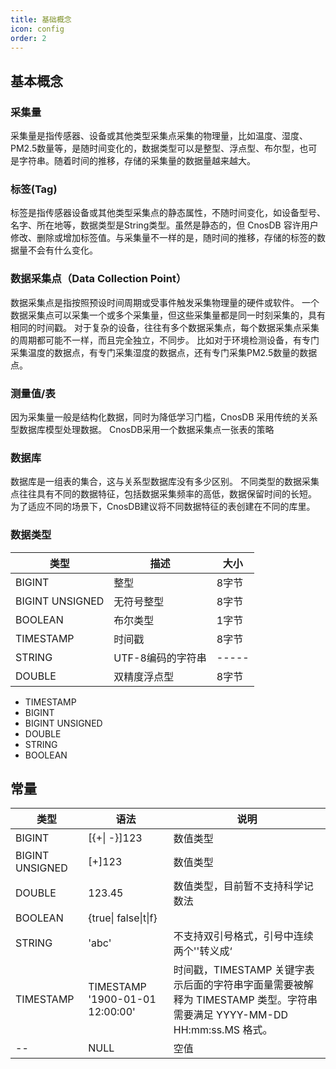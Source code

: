 ```yaml
---
title: 基础概念
icon: config
order: 2
---
```


## 基本概念

### 采集量

采集量是指传感器、设备或其他类型采集点采集的物理量，比如温度、湿度、PM2.5数量等，是随时间变化的，数据类型可以是整型、浮点型、布尔型，也可是字符串。随着时间的推移，存储的采集量的数据量越来越大。

### 标签(Tag)

标签是指传感器设备或其他类型采集点的静态属性，不随时间变化，如设备型号、名字、所在地等，数据类型是String类型。虽然是静态的，但
CnosDB 容许用户修改、删除或增加标签值。与采集量不一样的是，随时间的推移，存储的标签的数据量不会有什么变化。

### 数据采集点（Data Collection Point）

数据采集点是指按照预设时间周期或受事件触发采集物理量的硬件或软件。
一个数据采集点可以采集一个或多个采集量，但这些采集量都是同一时刻采集的，具有相同的时间戳。
对于复杂的设备，往往有多个数据采集点，每个数据采集点采集的周期都可能不一样，而且完全独立，不同步。
比如对于环境检测设备，有专门采集温度的数据点，有专门采集湿度的数据点，还有专门采集PM2.5数量的数据点。

### 测量值/表

因为采集量一般是结构化数据，同时为降低学习门槛，CnosDB 采用传统的关系型数据库模型处理数据。
CnosDB采用一个数据采集点一张表的策略

### 数据库

数据库是一组表的集合，这与关系型数据库没有多少区别。
不同类型的数据采集点往往具有不同的数据特征，包括数据采集频率的高低，数据保留时间的长短。
为了适应不同的场景下，CnosDB建议将不同数据特征的表创建在不同的库里。

### 数据类型

| 类型            | 描述              | 大小  |
| --------------- | ----------------- | ----- |
| BIGINT          | 整型              | 8字节 |
| BIGINT UNSIGNED | 无符号整型        | 8字节 |
| BOOLEAN         | 布尔类型          | 1字节 |
| TIMESTAMP       | 时间戳            | 8字节 |
| STRING          | UTF-8编码的字符串 | ----- |
| DOUBLE          | 双精度浮点型      | 8字节 |

- TIMESTAMP
- BIGINT
- BIGINT UNSIGNED
- DOUBLE
- STRING
- BOOLEAN

## 常量

| 类型              | 语法                            | 说明                                                                                 |
|-----------------| ------------------------------- |------------------------------------------------------------------------------------|
| BIGINT          | [{+\| -}]123                                                                             |      数值类型                |
| BIGINT UNSIGNED | [+]123                          | 数值类型                                                                               |
| DOUBLE          | 123.45                          | 数值类型，目前暂不支持科学记数法                                                          |
| BOOLEAN         | {true\| false\|t\|f}             |                                                       |
| STRING          | 'abc'                           | 不支持双引号格式，引号中连续两个''转义成‘                                               |
| TIMESTAMP       | TIMESTAMP '1900-01-01 12:00:00' | 时间戳，TIMESTAMP 关键字表示后面的字符串字面量需要被解释为 TIMESTAMP 类型。字符串需要满足 YYYY-MM-DD HH:mm:ss.MS 格式。 |
| --              | NULL                            | 空值                                                                                 |


